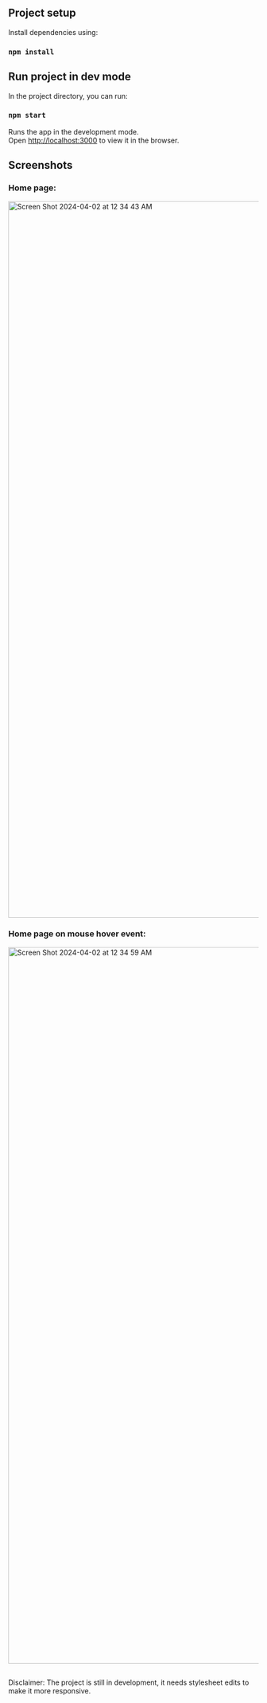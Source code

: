 ## Project setup

Install dependencies using:

### `npm install`

## Run project in dev mode

In the project directory, you can run:

### `npm start`

Runs the app in the development mode.\
Open [http://localhost:3000](http://localhost:3000) to view it in the browser.

## Screenshots

### Home page:
<img width="1440" alt="Screen Shot 2024-04-02 at 12 34 43 AM" src="https://github.com/krish4uu/library-app/assets/66221402/270858da-2f10-4b75-b3c9-408672f988c7">

### Home page on mouse hover event:
<img width="1440" alt="Screen Shot 2024-04-02 at 12 34 59 AM" src="https://github.com/krish4uu/library-app/assets/66221402/0be9067a-2c73-42a7-98f7-66cb4173b73e">

##
Disclaimer: The project is still in development, it needs stylesheet edits to make it more responsive. 


